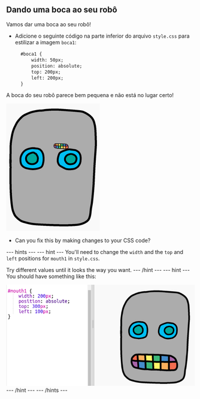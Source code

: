 ## Dando uma boca ao seu robô

Vamos dar uma boca ao seu robô!

- Adicione o seguinte código na parte inferior do arquivo `style.css` para estilizar a imagem `boca1`:
    
        #boca1 {
            width: 50px;
            position: absolute;
            top: 200px;
            left: 200px;
        }
        

A boca do seu robô parece bem pequena e não está no lugar certo!

![screenshot](images/robot-mouth.png)

- Can you fix this by making changes to your CSS code?

\--- hints \--- \--- hint \--- You'll need to change the `width` and the `top` and `left` positions for `mouth1` in `style.css`.

Try different values until it looks the way you want. \--- /hint \--- \--- hint \--- You should have something like this:

![screenshot](images/robot-mouth-code.png) \--- /hint \--- \--- /hints \---
